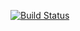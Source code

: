 [![Build Status](https://ci.appveyor.com/api/projects/status/8ehtr9knykfhhj8u?svg=true)](https://ci.appveyor.com/project/waitblock/notch)
